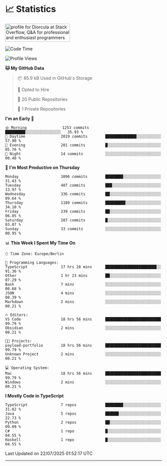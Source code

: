 # 📈 Statistics
 <a href="https://stackoverflow.com/users/10433530/diorcula"><img src="https://stackoverflow.com/users/flair/10433530.png" width="208" height="58" alt="profile for Diorcula at Stack Overflow, Q&amp;A for professional and enthusiast programmers" title="profile for Diorcula at Stack Overflow, Q&amp;A for professional and enthusiast programmers"></a>
 
<!--START_SECTION:waka-->
![Code Time](http://img.shields.io/badge/Code%20Time-493%20hrs%2044%20mins-blue)

![Profile Views](http://img.shields.io/badge/Profile%20Views-0-blue)

**🐱 My GitHub Data** 

> 📦 85.9 kB Used in GitHub's Storage 
 > 
> 💼 Opted to Hire
 > 
> 📜 20 Public Repositories 
 > 
> 🔑 1 Private Repositories 
 > 
**I'm an Early 🐤** 

```text
🌞 Morning                1253 commits        █████████░░░░░░░░░░░░░░░░   35.93 % 
🌆 Daytime                2019 commits        ██████████████░░░░░░░░░░░   57.90 % 
🌃 Evening                201 commits         █░░░░░░░░░░░░░░░░░░░░░░░░   05.76 % 
🌙 Night                  14 commits          ░░░░░░░░░░░░░░░░░░░░░░░░░   00.40 % 
```
📅 **I'm Most Productive on Thursday** 

```text
Monday                   1096 commits        ████████░░░░░░░░░░░░░░░░░   31.43 % 
Tuesday                  487 commits         ███░░░░░░░░░░░░░░░░░░░░░░   13.97 % 
Wednesday                336 commits         ██░░░░░░░░░░░░░░░░░░░░░░░   09.64 % 
Thursday                 1189 commits        █████████░░░░░░░░░░░░░░░░   34.10 % 
Friday                   239 commits         ██░░░░░░░░░░░░░░░░░░░░░░░   06.85 % 
Saturday                 107 commits         █░░░░░░░░░░░░░░░░░░░░░░░░   03.07 % 
Sunday                   33 commits          ░░░░░░░░░░░░░░░░░░░░░░░░░   00.95 % 
```


📊 **This Week I Spent My Time On** 

```text
🕑︎ Time Zone: Europe/Berlin

💬 Programming Languages: 
TypeScript               17 hrs 20 mins      ███████████████████████░░   91.36 % 
Other                    1 hr 23 mins        ██░░░░░░░░░░░░░░░░░░░░░░░   07.29 % 
Bash                     7 mins              ░░░░░░░░░░░░░░░░░░░░░░░░░   00.68 % 
JSON                     4 mins              ░░░░░░░░░░░░░░░░░░░░░░░░░   00.39 % 
Markdown                 2 mins              ░░░░░░░░░░░░░░░░░░░░░░░░░   00.21 % 

🔥 Editors: 
VS Code                  18 hrs 56 mins      █████████████████████████   99.79 % 
Obsidian                 2 mins              ░░░░░░░░░░░░░░░░░░░░░░░░░   00.21 % 

🐱‍💻 Projects: 
payload-portfolio        18 hrs 56 mins      █████████████████████████   99.79 % 
Unknown Project          2 mins              ░░░░░░░░░░░░░░░░░░░░░░░░░   00.21 % 

💻 Operating System: 
Mac                      18 hrs 56 mins      █████████████████████████   99.79 % 
Windows                  2 mins              ░░░░░░░░░░░░░░░░░░░░░░░░░   00.21 % 
```

**I Mostly Code in TypeScript** 

```text
TypeScript               7 repos             ████████░░░░░░░░░░░░░░░░░   31.82 % 
Java                     5 repos             ██████░░░░░░░░░░░░░░░░░░░   22.73 % 
Python                   2 repos             ██░░░░░░░░░░░░░░░░░░░░░░░   09.09 % 
C#                       1 repo              █░░░░░░░░░░░░░░░░░░░░░░░░   04.55 % 
Haskell                  1 repo              █░░░░░░░░░░░░░░░░░░░░░░░░   04.55 % 
```




 Last Updated on 22/07/2025 01:52:17 UTC
<!--END_SECTION:waka-->
 
---

